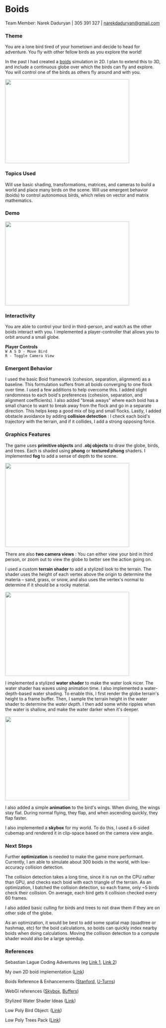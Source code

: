 # Boids

Team Member: Narek Daduryan | 305 391 327 | [narekdaduryan@gmail.com](mailto:narekdaduryan@gmail.com)

### Theme

You are a lone bird tired of your hometown and decide to head for adventure. You fly with other fellow birds as you explore the world!

In the past I had created a [boids](https://en.wikipedia.org/wiki/Boids) simulation in 2D. I plan to extend this to 3D, and include a continuous globe over which the birds can fly and explore. You will control one of the birds as others fly around and with you.


<img src="https://i.imgur.com/UXdkhnL.gif" width="400" height="270" />

### Topics Used

Will use basic shading, transformations, matrices, and cameras to build a world and place many birds on the scene. Will use emergent behavior (boids) to control autonomous birds, which relies on vector and matrix mathematics.

### Demo


<img src="https://i.imgur.com/ny1XIMn.gif" width="400" height="270" />

### Interactivity

You are able to control your bird in third-person, and watch as the other boids interact with you. I implemented a player-controller that allows you to orbit around a small globe.

**Player Controls**  
`W A S D - Move Bird`  
`R - Toggle Camera View`

### Emergent Behavior

I used the basic Boid framework (cohesion, separation, alignment) as a baseline. This formulation suffers from all boids converging to one flock over time. I used a few additions to help overcome this. I added slight randomness to each boid's preferences (cohesion, separation, and alignment coefficients). I also added "break aways" where each boid has a small chance to want to break away from the flock and go in a separate direction. This helps keep a good mix of big and small flocks. Lastly, I added obstacle avoidance by adding **collision detection** : I check each boid's trajectory with the terrain, and if it collides, I add a strong opposing force.

### Graphics Features

The game uses **primitive objects** and **.obj objects** to draw the globe, birds, and trees. Each is shaded using **phong** or **textured phong** shaders. I implemented **fog** to add a sense of depth to the scene.


<img src="https://i.imgur.com/kCNXy67.png" width="400" height="270" />

There are also **two camera views** : You can either view your bird in third person, or zoom out to view the globe to better see the action going on.

I used a custom **terrain shader** to add a stylized look to the terrain. The shader uses the height of each vertex above the origin to determine the materia – sand, grass, or snow, and also uses the vertex's normal to determine if it should be a rocky material.

<img src="https://i.imgur.com/IktJMTy.png
" width="400" height="270" />

I implemented a stylized **water shader** to make the water look nicer. The water shader has waves using animation time. I also implemented a water-depth-based water shading. To enable this, I first render the globe terrain's height to a frame buffer. Then, I sample the terrain height in the water shader to determine the _water depth_. I then add some white ripples when the water is shallow, and make the water darker when it's deeper.

<img src="https://i.imgur.com/ZUUg389.png" width="400" height="270" />

I also added a simple **animation** to the bird's wings. When diving, the wings stay flat. During normal flying, they flap, and when ascending quickly, they flap faster.

I also implemented a **skybox** for my world. To do this, I used a 6-sided cubemap and rendered it in clip-space based on the camera view angle.

### Next Steps

Further **optimization** is needed to make the game more performant. Currently, I am able to simulate about 300 boids in the world, with low-accuracy collision detection.

The collision detection takes a long time, since it is run on the CPU rather than GPU, and checks each boid with each triangle of the terrain. As an optimization, I batched the collision detection, so each frame, only ~5 birds check their collision. On average, each bird gets it collision checked every 60 frames.

I also added basic culling for birds and trees to not draw them if they are on other side of the globe.

As an optimization, it would be best to add some spatial map (quadtree or hashmap, etc) for the boid calculations, so boids can quickly index nearby boids when doing calculations. Moving the collision detection to a compute shader would also be a large speedup.

### References

Sebastian Lague Coding Adventures (eg [Link 1](https://www.youtube.com/watch?v=sLqXFF8mlEU), [Link 2](https://www.youtube.com/watch?v=DxfEbulyFcY&t=1167s))

My own 2D boid implementation ([Link](https://github.com/dadur604/boids))

Boids Reference & Enhancements ([Stanford](https://cs.stanford.edu/people/eroberts/courses/soco/projects/2008-09/modeling-natural-systems/boids.html#:~:text=Boids%20is%20an%20artificial%20life,behavior%20of%20each%20individual%20bird.), [U-Turns](https://zyrxvo.github.io/files/garett_brown_senior_thesis.pdf))

WebGl references ([Skybox](https://webglfundamentals.org/webgl/lessons/webgl-skybox.html), [Buffers](https://webglfundamentals.org/webgl/lessons/webgl-render-to-texture.html))

Stylized Water Shader Ideas ([Link](https://alexanderameye.github.io/notes/stylized-water-shader/))

Low Poly Bird Object: ([Link](https://sketchfab.com/3d-models/low-poly-bird-db7d3a43dea0491db49a8a20966da8ca))

Low Poly Trees Pack ([Link](https://brokenvector.itch.io/low-poly-tree-pack))